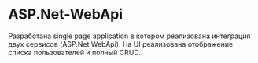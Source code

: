 # ASP.Net-WebApi
Разработана single page application в котором реализована интеграция двух сервисов (ASP.Net WebApi). На UI реализована отображение списка пользователей и полный CRUD.
